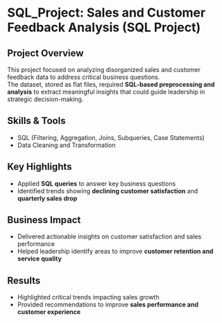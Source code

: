 # SQL_Project: Sales and Customer Feedback Analysis (SQL Project)

## Project Overview
This project focused on analyzing disorganized sales and customer feedback data to address critical business questions.  
The dataset, stored as flat files, required **SQL-based preprocessing and analysis** to extract meaningful insights that could guide leadership in strategic decision-making.  
## Skills & Tools
- SQL (Filtering, Aggregation, Joins, Subqueries, Case Statements)  
- Data Cleaning and Transformation 

## Key Highlights
- Applied **SQL queries** to answer key business questions  
- Identified trends showing **declining customer satisfaction** and **quarterly sales drop**  

## Business Impact
- Delivered actionable insights on customer satisfaction and sales performance  
- Helped leadership identify areas to improve **customer retention and service quality**  

## Results
- Highlighted critical trends impacting sales growth  
- Provided recommendations to improve **sales performance and customer experience**  
